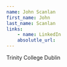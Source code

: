 ```yaml
---
name: John Scanlan
first_name: John
last_name: Scanlan
links:
	- name: LinkedIn
	absolutle_url:
---
```

Trinity College Dublin 
